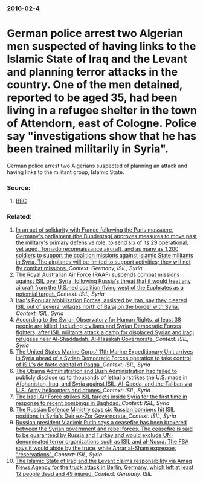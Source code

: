 ### [2016-02-4](/news/2016/02/4/index.md)

# German police arrest two Algerian men suspected of having links to the Islamic State of Iraq and the Levant and planning terror attacks in the country. One of the men detained, reported to be aged 35, had been living in a refugee shelter in the town of Attendorn, east of Cologne. Police say "investigations show that he has been trained militarily in Syria". 

German police arrest two Algerians suspected of planning an attack and having links to the militant group, Islamic State.


### Source:

1. [BBC](http://www.bbc.co.uk/news/world-europe-35498350)

### Related:

1. [In an act of solidarity with France following the Paris massacre, Germany's parliament (the Bundestag) approves measures to move past the military's primary defensive role, to send six of its 29 operational, yet aged, Tornado reconnaissance aircraft, and as many as 1,200 soldiers to support the coalition missions against Islamic State militants in Syria. The airplanes will be limited to support activities; they will not fly combat missions. ](/news/2015/12/4/in-an-act-of-solidarity-with-france-following-the-paris-massacre-germany-s-parliament-the-bundestag-approves-measures-to-move-past-the-mi.md) _Context: Germany, ISIL, Syria_
2. [The Royal Australian Air Force (RAAF) suspends combat missions against ISIL over Syria, following Russia's threat that it would treat any aircraft from the U.S.-led coalition flying west of the Euphrates as a potential target. ](/news/2017/06/20/the-royal-australian-air-force-raaf-suspends-combat-missions-against-isil-over-syria-following-russia-s-threat-that-it-would-treat-any-ai.md) _Context: ISIL, Syria_
3. [Iraq's Popular Mobilization Forces, assisted by Iran,  say they cleared ISIL out of several villages north of Ba'aj on the border with Syria. ](/news/2017/05/29/iraq-s-popular-mobilization-forces-assisted-by-iran-say-they-cleared-isil-out-of-several-villages-north-of-ba-aj-on-the-border-with-syria.md) _Context: ISIL, Syria_
4. [According to the Syrian Observatory for Human Rights, at least 38 people are killed, including civilians and Syrian Democratic Forces fighters, after ISIL militants attack a camp for displaced Syrian and Iraqi refugees near Al-Shaddadah, Al-Hasakah Governorate. ](/news/2017/05/2/according-to-the-syrian-observatory-for-human-rights-at-least-38-people-are-killed-including-civilians-and-syrian-democratic-forces-fighte.md) _Context: ISIL, Syria_
5. [The United States Marine Corps' 11th Marine Expeditionary Unit arrives in Syria ahead of a Syrian Democratic Forces operation to take control of ISIL's de facto capital of Raqqa. ](/news/2017/03/8/the-united-states-marine-corps-11th-marine-expeditionary-unit-arrives-in-syria-ahead-of-a-syrian-democratic-forces-operation-to-take-contro.md) _Context: ISIL, Syria_
6. [The Obama Administration and Bush Administration had failed to publicly disclose up to thousands of lethal airstrikes the U.S. made in Afghanistan, Iraq, and Syria against ISIL, Al-Qaeda, and the Taliban via U.S. Army helicopters and drones. ](/news/2017/02/5/the-obama-administration-and-bush-administration-had-failed-to-publicly-disclose-up-to-thousands-of-lethal-airstrikes-the-u-s-made-in-afgha.md) _Context: ISIL, Syria_
7. [The Iraqi Air Force strikes ISIL targets inside Syria for the first time in response to recent bombings in Baghdad. ](/news/2017/02/24/the-iraqi-air-force-strikes-isil-targets-inside-syria-for-the-first-time-in-response-to-recent-bombings-in-baghdad.md) _Context: ISIL, Syria_
8. [ The Russian Defence Ministry says six Russian bombers  hit ISIL positions in Syria's Deir ez-Zor Governorate. ](/news/2017/01/30/the-russian-defence-ministry-says-six-russian-bombers-hit-isil-positions-in-syria-s-deir-ez-zor-governorate.md) _Context: ISIL, Syria_
9. [Russian president Vladimir Putin says a ceasefire has been brokered between the Syrian government and rebel forces. The ceasefire is said to be guaranteed by Russia and Turkey and would exclude UN-denominated terror organizations such as ISIL and al-Nusra. The FSA says it would abide by the truce, while Ahrar al-Sham expresses "reservations". ](/news/2016/12/29/russian-president-vladimir-putin-says-a-ceasefire-has-been-brokered-between-the-syrian-government-and-rebel-forces-the-ceasefire-is-said-to.md) _Context: ISIL, Syria_
10. [The Islamic State of Iraq and the Levant claims responsibility via Amaq News Agency for the truck attack in Berlin, Germany, which left at least 12 people dead and 49 injured. ](/news/2016/12/20/the-islamic-state-of-iraq-and-the-levant-claims-responsibility-via-amaq-news-agency-for-the-truck-attack-in-berlin-germany-which-left-at-l.md) _Context: Germany, ISIL_
